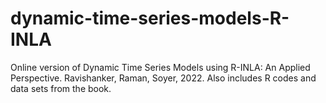 # dynamic-time-series-models-R-INLA
Online version of Dynamic Time Series Models using R-INLA: An Applied Perspective. Ravishanker, Raman, Soyer, 2022. Also includes R codes and data sets from the book.
